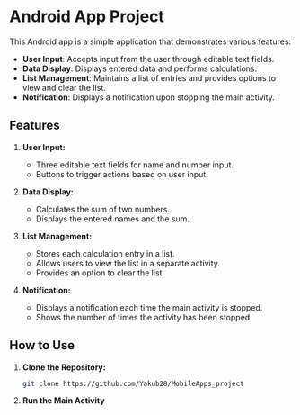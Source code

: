 # Android App Project

This Android app is a simple application that demonstrates various features:

- **User Input**: Accepts input from the user through editable text fields.
- **Data Display**: Displays entered data and performs calculations.
- **List Management**: Maintains a list of entries and provides options to view and clear the list.
- **Notification**: Displays a notification upon stopping the main activity.

## Features

1. **User Input:**
   - Three editable text fields for name and number input.
   - Buttons to trigger actions based on user input.

2. **Data Display:**
   - Calculates the sum of two numbers.
   - Displays the entered names and the sum.

3. **List Management:**
   - Stores each calculation entry in a list.
   - Allows users to view the list in a separate activity.
   - Provides an option to clear the list.

4. **Notification:**
   - Displays a notification each time the main activity is stopped.
   - Shows the number of times the activity has been stopped.

## How to Use

1. **Clone the Repository:**
   ```bash
   git clone https://github.com/Yakub28/MobileApps_project
2. **Run the Main Activity**

